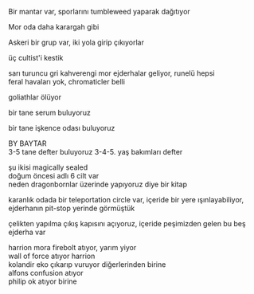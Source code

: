 Bir mantar var, sporlarını tumbleweed yaparak dağıtıyor  
  
  
Mor oda daha karargah gibi  
  
Askeri bir grup var, iki yola girip çıkıyorlar  
  
  
  
üç cultist'i kestik  
  
sarı turuncu gri kahverengi mor ejderhalar geliyor, runelü hepsi  
feral havaları yok, chromaticler belli  
  
  
goliathlar ölüyor  
  
bir tane serum buluyoruz  
  
bir tane işkence odası buluyoruz  
  
  
  
  
BY BAYTAR  
3-5 tane defter buluyoruz 3-4-5. yaş bakımları defter  
  
şu ikisi magically sealed  
doğum öncesi adlı 6 cilt var  
neden dragonbornlar üzerinde yapıyoruz diye bir kitap  
  
  
  
  
  
karanlık odada bir teleportation circle var, içeride bir yere ışınlayabiliyor, ejderhanın pit-stop yerinde görmüştük  
  
  
çelikten yapılma çıkış kapısını açıyoruz, içeride peşimizden gelen bu beş ejderha var  
  
  
  
harrion mora firebolt atıyor, yarım yiyor  
wall of force atıyor harrion  
kolandir eko çıkarıp vuruyor diğerlerinden birine  
alfons confusion atıyor  
philip ok atıyor birine